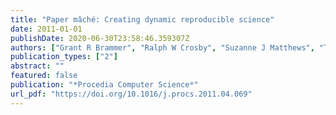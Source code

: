 ```yaml
---
title: "Paper mâché: Creating dynamic reproducible science"
date: 2011-01-01
publishDate: 2020-06-30T23:58:46.359307Z
authors: ["Grant R Brammer", "Ralph W Crosby", "Suzanne J Matthews", "Tiffani L Williams"]
publication_types: ["2"]
abstract: ""
featured: false
publication: "*Procedia Computer Science*"
url_pdf: "https://doi.org/10.1016/j.procs.2011.04.069"
---
```


